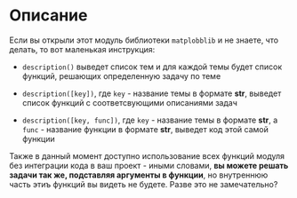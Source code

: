 # Описание
Если вы открыли этот модуль библиотеки `matplobblib` и не знаете, что делать, то вот маленькая инструкция:

- `description()` выведет список тем и для каждой темы будет список функций, решающих определенную задачу по теме

- `description([key])`, где  `key` - название темы в формате **str**, выведет список функций с соответсвующими описаниями задач

- `description([key, func])`, где  `key` - название темы в формате **str**, a `func` - название функции в формате **str**, выведет код этой самой функции

Также в данный момент доступно использование всех функций модуля без интеграции кода в ваш проект - иными словами, **вы можете решать задачи так же, подставляя аргументы в функции**, но внутреннюю часть этиъ функций вы видеть не будете. Разве это не замечательно?
